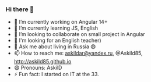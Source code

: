 ### Hi there 👋

- 🔭 I’m currently working on Angular 14+
- 🌱 I’m currently learning JS, English
- 👯 I’m looking to collaborate on small project in Angular
- 🤔 I'm looking for an English teacher)
- 💬 Ask me about living in Russia 😄
- 📫 How to reach me: askildar@yandex.ru, @Askild85, http://askild85.github.io
- 😄 Pronouns: AskilD
- ⚡ Fun fact: I started on IT at the 33.


